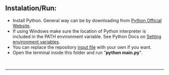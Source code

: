 ## Instalation/Run:
* Install Python. General way can be by downloading from [Python Official Website](https://www.python.org/downloads/).
* If using Windows make sure the location of Python interpreter is included in the PATH environment variable. See Python Docs on [Setting environment variables](https://docs.python.org/3/using/windows.html#excursus-setting-environment-variables).
* You can replace the repository [input file](..\input.txt) with your own if you want.
* Open the terminal inside this folder and run "<b>python main.py</b>".

<br>
<hr>